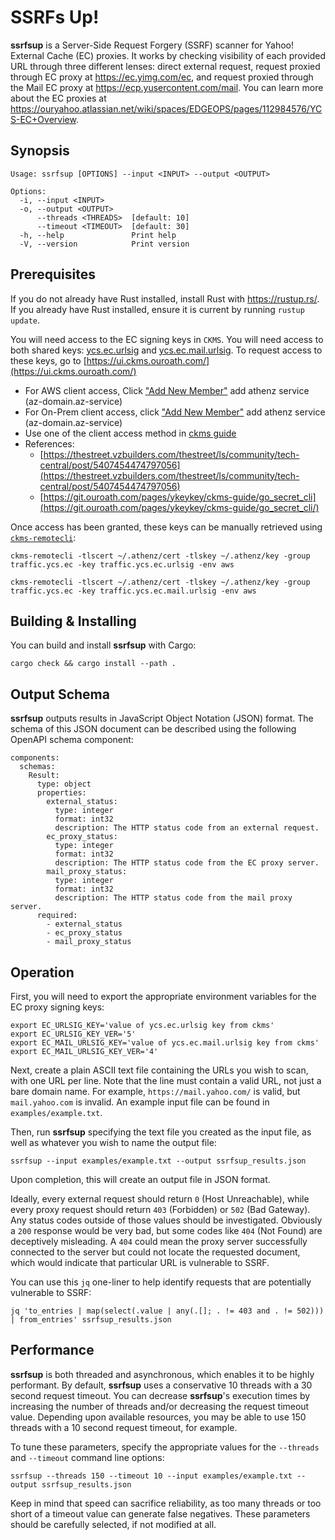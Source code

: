 # SSRFs Up!
**ssrfsup** is a Server-Side Request Forgery (SSRF) scanner for Yahoo! External Cache (EC) proxies. It works by checking visibility of each provided URL through three different lenses: direct external request, request proxied through EC proxy at https://ec.yimg.com/ec, and request proxied through the Mail EC proxy at https://ecp.yusercontent.com/mail. You can learn more about the EC proxies at https://ouryahoo.atlassian.net/wiki/spaces/EDGEOPS/pages/112984576/YCS-EC+Overview. 

## Synopsis
```
Usage: ssrfsup [OPTIONS] --input <INPUT> --output <OUTPUT>

Options:
  -i, --input <INPUT>
  -o, --output <OUTPUT>
      --threads <THREADS>  [default: 10]
      --timeout <TIMEOUT>  [default: 30]
  -h, --help               Print help
  -V, --version            Print version
```

## Prerequisites
If you do not already have Rust installed, install Rust with https://rustup.rs/. If you already have Rust installed, ensure it is current by running `rustup update`.

You will need access to the EC signing keys in `CKMS`. You will need access to both shared keys: [ycs.ec.urlsig](https://ui.ckms.ouroath.com/aws/view-keygroup/ycs.ec/view-key/ycs.ec.urlsig/versions) and [ycs.ec.mail.urlsig](https://ui.ckms.ouroath.com/aws/view-keygroup/ycs.ec/view-key/ycs.ec.mail.urlsig/versions). To request access to these keys, go to  [https://ui.ckms.ouroath.com/](https://ui.ckms.ouroath.com/)

-   For AWS client access, Click ["Add New Member"](https://ui.ckms.ouroath.com/aws/view-keygroup/traffic.ycs.ec/members)  add athenz service (az-domain.az-service)
-   For On-Prem client access, click  ["Add New Member"](https://ui.ckms.ouroath.com/prod/view-keygroup/traffic.ycs.ec/members)  add athenz service (az-domain.az-service)
-   Use one of the client access method in  [ckms guide](https://git.vzbuilders.com/pages/ykeykey/ckms-guide/key_access_clients/ykeykeyd/)
-   References:
    -   [https://thestreet.vzbuilders.com/thestreet/ls/community/tech-central/post/5407454474797056](https://thestreet.vzbuilders.com/thestreet/ls/community/tech-central/post/5407454474797056)
    -   [https://git.ouroath.com/pages/ykeykey/ckms-guide/go_secret_cli](https://git.ouroath.com/pages/ykeykey/ckms-guide/go_secret_cli/)

Once access has been granted, these keys can be manually retrieved using [`ckms-remotecli`](https://git.ouryahoo.com/ykeykey/ckms-remotecli):
```
ckms-remotecli -tlscert ~/.athenz/cert -tlskey ~/.athenz/key -group traffic.ycs.ec -key traffic.ycs.ec.urlsig -env aws

ckms-remotecli -tlscert ~/.athenz/cert -tlskey ~/.athenz/key -group traffic.ycs.ec -key traffic.ycs.ec.mail.urlsig -env aws
```

## Building & Installing
You can build and install **ssrfsup** with Cargo:
```
cargo check && cargo install --path .
```

## Output Schema
**ssrfsup** outputs results in JavaScript Object Notation (JSON) format. The schema of this JSON document can be described using the following OpenAPI schema component:
```
components:
  schemas:
    Result:
      type: object
      properties:
        external_status:
          type: integer
          format: int32
          description: The HTTP status code from an external request.
        ec_proxy_status:
          type: integer
          format: int32
          description: The HTTP status code from the EC proxy server.
        mail_proxy_status:
          type: integer
          format: int32
          description: The HTTP status code from the mail proxy server.
      required:
        - external_status
        - ec_proxy_status
        - mail_proxy_status
```

## Operation
First, you will need to export the appropriate environment variables for the EC proxy signing keys:
```
export EC_URLSIG_KEY='value of ycs.ec.urlsig key from ckms'
export EC_URLSIG_KEY_VER='5'
export EC_MAIL_URLSIG_KEY='value of ycs.ec.mail.urlsig key from ckms'
export EC_MAIL_URLSIG_KEY_VER='4'
```

Next, create a plain ASCII text file containing the URLs you wish to scan, with one URL per line. Note that the line must contain a valid URL, not just a bare domain name. For example, `https://mail.yahoo.com/` is valid, but `mail.yahoo.com` is invalid. An example input file can be found in `examples/example.txt`. 

Then, run **ssrfsup** specifying the text file you created as the input file, as well as whatever you wish to name the output file:
```
ssrfsup --input examples/example.txt --output ssrfsup_results.json
```
Upon completion, this will create an output file in JSON format. 

Ideally, every external request should return `0` (Host Unreachable), while every proxy request should return `403` (Forbidden) or `502` (Bad Gateway). Any status codes outside of those values should be investigated. Obviously a `200` response would be very bad, but some codes like `404` (Not Found) are deceptively misleading. A `404` could mean the proxy server successfully connected to the server but could not locate the requested document, which would indicate that particular URL is vulnerable to SSRF.

You can use this `jq` one-liner to help identify requests that are potentially vulnerable to SSRF:
```
jq 'to_entries | map(select(.value | any(.[]; . != 403 and . != 502))) | from_entries' ssrfsup_results.json
```

## Performance
**ssrfsup** is both threaded and asynchronous, which enables it to be highly performant. By default, **ssrfsup** uses a conservative 10 threads with a 30 second request timeout. You can decrease **ssrfsup**'s execution times by increasing the number of threads and/or decreasing the request timeout value. Depending upon available resources, you may be able to use 150 threads with a 10 second request timeout, for example. 

To tune these parameters, specify the appropriate values for the `--threads` and `--timeout` command line options:
```
ssrfsup --threads 150 --timeout 10 --input examples/example.txt --output ssrfsup_results.json
```
Keep in mind that speed can sacrifice reliability, as too many threads or too short of a timeout value can generate false negatives. These parameters should be carefully selected, if not modified at all. 

